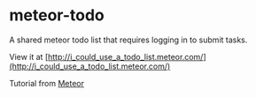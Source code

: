 # meteor-todo
A shared meteor todo list that requires logging in to submit tasks.

View it at [http://i_could_use_a_todo_list.meteor.com/](http://i_could_use_a_todo_list.meteor.com/)

Tutorial from [Meteor](https://www.meteor.com/install)